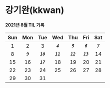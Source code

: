 # **강기완(kkwan)**

**2021년 8월 TIL 기록**

| Sun |    Mon    |    Tue     |    Wed     |    Thu     |    Fri     | Sat |
| :-: | :-------: | :--------: | :--------: | :--------: | :--------: | :-: |
|  1  |     2     |     3      | **_`4`_**  | **_`5`_**  | **_`6`_**  |  7  |
|  8  | **_`9`_** | **_`10`_** | **_`11`_** | **_`12`_** | **_`13`_** | 14  |
| 15  |    16     | **_`17`_** |     18     |     19     |     20     | 21  |
| 22  |    23     |     24     |     25     |     26     |     27     | 28  |
| 29  |    30     |     31     |            |            |            |     |

